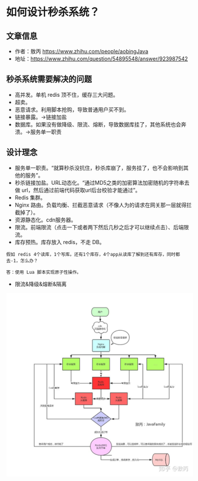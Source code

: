 # 如何设计秒杀系统？

## 文章信息

- 作者：敖丙 https://www.zhihu.com/people/aobingJava 
- 地址：https://www.zhihu.com/question/54895548/answer/923987542 

## 秒杀系统需要解决的问题

- 高并发。单机 redis 顶不住，缓存三大问题。
- 超卖。
- 恶意请求。利用脚本抢购，导致普通用户买不到。
- 链接暴露。->链接加盐
- 数据库。如果没有做降级、限流、熔断，导致数据库挂了，其他系统也会奔溃。->服务单一职责

## 设计理念

- 服务单一职责。“就算秒杀没抗住，秒杀库崩了，服务挂了，也不会影响到其他的服务”。
- 秒杀链接加盐。URL动态化。“通过MD5之类的加密算法加密随机的字符串去做 url，然后通过前端代码获取url后台校验才能通过”。
- Redis 集群。
- Nginx 路由。负载均衡、拦截恶意请求（不像人为的请求在网关那一层就得拦截掉了）。
- 资源静态化。cdn服务器。
- 限流。前端限流（点击一下或者两下然后几秒之后才可以继续点击）、后端限流。
- 库存预热。库存放入 redis，不走 DB。


`假如 redis 4个读库，1个写库。还有1个库存，4个app从读库了解到还有库存，同时都去-1，怎么办？`

`答：使用 Lua 脚本实现原子性操作。`

- 限流&降级&熔断&隔离

<img src="./img/01.jpg" alt="系统架构图"/>
